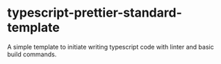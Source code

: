 # typescript-prettier-standard-template
A simple template to initiate writing typescript code with linter and basic build commands.
